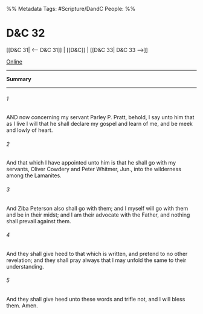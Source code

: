 %% Metadata
Tags: #Scripture/DandC
People: 
%%
# D&C 32
[[D&C 31| <-- D&C 31]] | [[D&C]] | [[D&C 33| D&C 33 -->]]

[Online](https://churchofjesuschrist.org/study/scriptures/dc-testament/dc/32?lang=eng)

---
__Summary__



---
###### 1
AND now concerning my servant Parley P. Pratt, behold, I say unto him that as I live I will that he shall declare my gospel and learn of me, and be meek and lowly of heart.
###### 2
And that which I have appointed unto him is that he shall go with my servants, Oliver Cowdery and Peter Whitmer, Jun., into the wilderness among the Lamanites.
###### 3
And Ziba Peterson also shall go with them; and I myself will go with them and be in their midst; and I am their advocate with the Father, and nothing shall prevail against them.
###### 4
And they shall give heed to that which is written, and pretend to no other revelation; and they shall pray always that I may unfold the same to their understanding.
###### 5
And they shall give heed unto these words and trifle not, and I will bless them. Amen.




